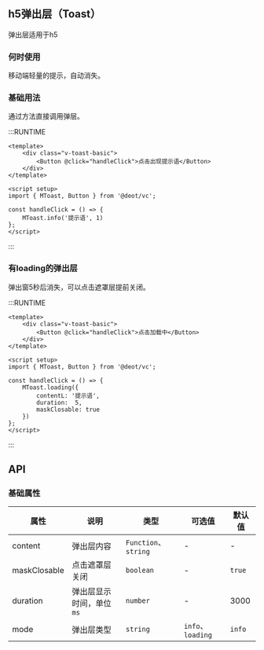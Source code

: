 ## h5弹出层（Toast）
弹出层适用于h5

### 何时使用
移动端轻量的提示，自动消失。

### 基础用法
通过方法直接调用弹层。

:::RUNTIME
```vue
<template>
	<div class="v-toast-basic">
		<Button @click="handleClick">点击出现提示语</Button>
	</div>
</template>

<script setup>
import { MToast, Button } from '@deot/vc';

const handleClick = () => {
	MToast.info('提示语', 1)
};
</script>
```
:::

### 有loading的弹出层
弹出窗5秒后消失，可以点击遮罩层提前关闭。

:::RUNTIME
```vue
<template>
	<div class="v-toast-basic">
		<Button @click="handleClick">点击加载中</Button>
	</div>
</template>

<script setup>
import { MToast, Button } from '@deot/vc';

const handleClick = () => {
	MToast.loading({
		contentL: '提示语',
		duration:  5,
		maskClosable: true
	})
};
</script>
```
:::

## API

### 基础属性

| 属性           | 说明            | 类型                  | 可选值              | 默认值    |
| ------------ | ------------- | ------------------- | ---------------- | ------ |
| content      | 弹出层内容         | `Function`、`string` | -                | -      |
| maskClosable | 点击遮罩层关闭       | `boolean`           | -                | `true` |
| duration     | 弹出层显示时间，单位`ms` | `number`            | -                | 3000      |
| mode         | 弹出层类型         | `string`            | `info`、`loading` | `info` |
